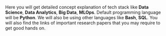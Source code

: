 Here you will get detailed concept explanation of tech stack like <b>Data Science</b>, <b>Data Analytics</b>, <b>Big Data</b>, <b>MLOps</b>. Default programming language will be <b>Python</b>. We will also be using other languages like <b>Bash</b>, <b>SQL</b>. You will also find the links of important research papers that you may require to get good hands on.